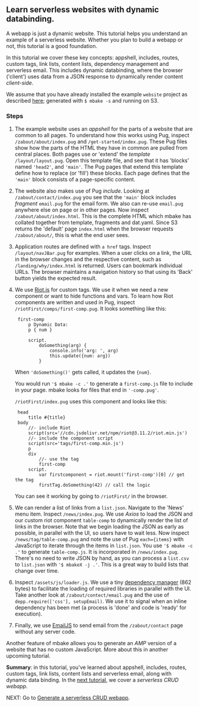 ## Learn serverless websites with dynamic databinding.

A webapp is just a dynamic website. This tutorial helps you understand an example of a serverless website. Whether you plan to build a webapp or not, this tutorial is a good foundation. 

In this tutorial we cover these key concepts: appshell, includes, routes, custom tags, link lists, content lists, dependency management and serverless email. This includes dynamic databinding, where the browser ('client') uses data from a JSON response to dynamically render content _client-side_.

We assume that you have already installed the example `website` project as described [here](/pug_static_data/); generated with `$ mbake -s` and running on S3. 

### Steps

1. The example website uses an _appshell_ for the parts of a website that are common to all pages. To understand how this works using Pug, inspect `/zabout/about/index.pug` and `/get-started/index.pug`. These Pug files show how the parts of the HTML they have in common are pulled from central places. Both pages use or 'extend' the _template_ `/layout/layout.pug`. Open this template file, and see that it has 'blocks' named `'head2'`, and `'main'`. The Pug pages that extend this template define how to replace (or 'fill') these blocks. Each page defines that the `'main'` block consists of a page-specific content.

2. The website also makes use of Pug _include_. Looking at `/zabout/contact/index.pug` you see that the `'main'` block includes _fragment_ `email.pug` for the email form. We also can re-use `email.pug` anywhere else on page or in other pages. Now inspect `/zabout/about/index.html`. This is the complete HTML which mbake has collated together from template, fragments and dat.yaml. Since S3 returns the 'default' page `index.html` when the browser requests `/zabout/about/`, this is what the end user sees. 

3. Application routes are defined with `a href` tags. Inspect `/layout/navJBar.pug` for examples. When a user clicks on a link, the URL in the browser changes and the respective content, such as `/landing/why/index.html` is returned. Users can bookmark individual URLs. The browser maintains a navigation history so that using its 'Back' button yields the expected result.

4. We use [Riot.js](https://riot.js.org/) for custom tags. We use it when we need a new component or want to hide functions and vars. To learn how Riot components are written and used in Pug, inspect `/riotFirst/comps/first-comp.pug`. It looks something like this:

        first-comp
            p Dynamic Data:
            p { num }

            script.
                doSomething(arg) {
                    console.info('arg: ', arg)
                    this.update({num: arg})
                }


    When `'doSomething()'` gets called, it updates the `{num}`.

    You would run `'$ mbake -c .'` to generate a `first-comp.js` file to include in your page. mbake looks for files that end in `'-comp.pug'`.

    `/riotFirst/index.pug` uses this component and looks like this:

        head
            title #{title}
        body
            //- include Riot
            script(src='//cdn.jsdelivr.net/npm/riot@3.11.2/riot.min.js')
            //- include the component script
            script(src='tags/first-comp.min.js')
            p
            div
                //- use the tag
                first-comp
            script.
                var firstcomponent = riot.mount('first-comp')[0] // get the tag
                firstTag.doSomething(42) // call the logic

    You can see it working by going to `/riotFirst/` in the browser.

5. We can render a list of links from a `list.json`. Navigate to the 'News' menu item. Inspect `/news/index.pug`. We use _Axios_ to load the JSON and our custom riot component `table-comp` to dynamically render the list of links in the browser. Note that we begin loading the JSON as early as possible, in parallel with the UI, so users have to wait less. Now inspect `/news/tag/table-comp.pug` and note the use of Pug `each={items}` with JavaScript to iterate through the items in `list.json`. You use `'$ mbake -c .'` to generate `table-comp.js`. It is incorporated in `/news/index.pug`. There's no need to write JSON by hand, as you can process a `list.csv` to `list.json` with `'$ mbakeX -j .'`. This is a great way to build lists that change over time.

7. Inspect `/assets/js/loader.js`. We use a tiny [dependency manager](https://github.com/muicss/johnnydepp) (862 bytes) to facilitate the loading of required libraries in parallel with the UI. Take another look at `/zabout/contect/email.pug` and the use of `depp.require(['css'], setupEmail)`. We use it to signal when an inline dependency has been met (a process is 'done' and code is 'ready' for execution).

8. Finally, we use [EmailJS](http://www.emailjs.com/) to send email from the `/zabout/contact` page without any server code.

Another feature of mbake allows you to generate an _AMP_ version of a website that has no custom JavaScript. More about this in another upcoming tutorial.

__Summary__: in this tutorial, you've learned about appshell, includes, routes, custom tags, link lists, content lists and serverless email, along with dynamic data binding. In the [next tutorial](/crud/), we cover a _serverless CRUD webapp_.

NEXT: Go to [Generate a serverless CRUD webapp](/crud/).

